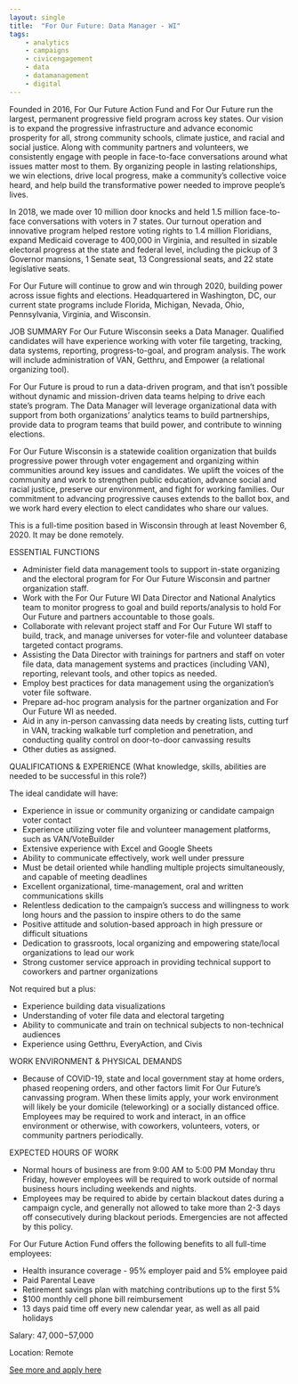```yaml
---
layout: single
title:  "For Our Future: Data Manager - WI"
tags: 
    - analytics
    - campaigns
    - civicengagement
    - data
    - datamanagement
    - digital
---
```

Founded in 2016, For Our Future Action Fund and For Our Future run the largest, permanent progressive field program across key states. Our vision is to expand the progressive infrastructure and advance economic prosperity for all, strong community schools, climate justice, and racial and social justice. Along with community partners and volunteers, we consistently engage with people in face-to-face conversations around what issues matter most to them. By organizing people in lasting relationships, we win elections, drive local progress, make a community’s collective voice heard, and help build the transformative power needed to improve people’s lives.

In 2018, we made over 10 million door knocks and held 1.5 million face-to-face conversations with voters in 7 states. Our turnout operation and innovative program helped restore voting rights to 1.4 million Floridians, expand Medicaid coverage to 400,000 in Virginia, and resulted in sizable electoral progress at the state and federal level, including the pickup of 3 Governor mansions, 1 Senate seat, 13 Congressional seats, and 22 state legislative seats.

For Our Future will continue to grow and win through 2020, building power across issue fights and elections. Headquartered in Washington, DC, our current state programs include Florida, Michigan, Nevada, Ohio, Pennsylvania, Virginia, and Wisconsin.

JOB SUMMARY
For Our Future Wisconsin seeks a Data Manager. Qualified candidates will have experience working with voter file targeting, tracking, data systems, reporting, progress-to-goal, and program analysis. The work will include administration of VAN, Getthru, and Empower (a relational organizing tool).  

For Our Future is proud to run a data-driven program, and that isn’t possible without dynamic and mission-driven data teams helping to drive each state’s program. The Data Manager will leverage organizational data with support from both organizations’ analytics teams to build partnerships, provide data to program teams that build power, and contribute to winning elections.

For Our Future Wisconsin is a statewide coalition organization that builds progressive power through voter engagement and organizing within communities around key issues and candidates. We uplift the voices of the community and work to strengthen public education, advance social and racial justice, preserve our environment, and fight for working families. Our commitment to advancing progressive causes extends to the ballot box, and we work hard every election to elect candidates who share our values.

This is a full-time position based in Wisconsin through at least November 6, 2020. It may be done remotely.

ESSENTIAL FUNCTIONS
* Administer field data management tools to support in-state organizing and the electoral program for For Our Future Wisconsin and partner organization staff.
* Work with the For Our Future WI Data Director and National Analytics team to monitor progress to goal and build reports/analysis to hold For Our Future and partners accountable to those goals.
* Collaborate with relevant project staff and For Our Future WI staff to build, track, and manage universes for voter-file and volunteer database targeted contact programs.
* Assisting the Data Director with trainings for partners and staff on voter file data, data management systems and practices (including VAN), reporting, relevant tools, and other topics as needed.
* Employ best practices for data management using the organization’s voter file software.
* Prepare ad-hoc program analysis for the partner organization and For Our Future WI as needed.
* Aid in any in-person canvassing data needs by creating lists, cutting turf in VAN, tracking walkable turf completion and penetration, and conducting quality control on door-to-door canvassing results
* Other duties as assigned.

QUALIFICATIONS & EXPERIENCE (What knowledge, skills, abilities are needed to be successful in this role?)

The ideal candidate will have: 
* Experience in issue or community organizing or candidate campaign voter contact
* Experience utilizing voter file and volunteer management platforms, such as VAN/VoteBuilder
* Extensive experience with Excel and Google Sheets
* Ability to communicate effectively, work well under pressure
* Must be detail oriented while handling multiple projects simultaneously, and capable of meeting deadlines
* Excellent organizational, time-management, oral and written communications skills
* Relentless dedication to the campaign’s success and willingness to work long hours and the passion to inspire others to do the same
* Positive attitude and solution-based approach in high pressure or difficult situations
* Dedication to grassroots, local organizing and empowering state/local organizations to lead our work
* Strong customer service approach in providing technical support to coworkers and partner organizations

Not required but a plus:
* Experience building data visualizations
* Understanding of voter file data and electoral targeting
* Ability to communicate and train on technical subjects to non-technical audiences
* Experience using Getthru, EveryAction, and Civis

WORK ENVIRONMENT & PHYSICAL DEMANDS
* Because of COVID-19, state and local government stay at home orders, phased reopening orders, and other factors limit For Our Future’s canvassing program. When these limits apply, your work environment will likely be your domicile (teleworking) or a socially distanced office. Employees may be required to work and interact, in an office environment or otherwise, with coworkers, volunteers, voters, or community partners periodically. 

EXPECTED HOURS OF WORK
* Normal hours of business are from 9:00 AM to 5:00 PM Monday thru Friday, however employees will be required to work outside of normal business hours including weekends and nights. 
* Employees may be required to abide by certain blackout dates during a campaign cycle, and generally not allowed to take more than 2-3 days off consecutively during blackout periods. Emergencies are not affected by this policy.

For Our Future Action Fund offers the following benefits to all full-time employees:
* Health insurance coverage - 95% employer paid and 5% employee paid  
* Paid Parental Leave
* Retirement savings plan with matching contributions up to the first 5%
* $100 monthly cell phone bill reimbursement
* 13 days paid time off every new calendar year, as well as all paid holidays

Salary:  $47,000-$57,000

Location: Remote


[See more and apply here](https://fofaf.hri-onlinetalent.com/careers/jobdetail?enc=QPQDKqwXNuJybHyCBjvzp3e+EeFotHTT8jVpQIsbNzSD+mqXsy56hEpDrpGJoopP)

